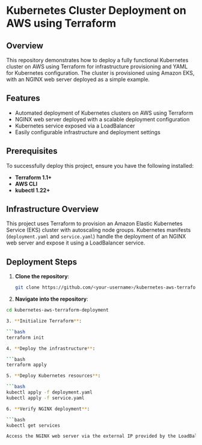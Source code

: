 # Kubernetes Cluster Deployment on AWS using Terraform

## Overview

This repository demonstrates how to deploy a fully functional Kubernetes cluster on AWS using Terraform for infrastructure provisioning and YAML for Kubernetes configuration. The cluster is provisioned using Amazon EKS, with an NGINX web server deployed as a simple example.

## Features

- Automated deployment of Kubernetes clusters on AWS using Terraform
- NGINX web server deployed with a scalable deployment configuration
- Kubernetes service exposed via a LoadBalancer
- Easily configurable infrastructure and deployment settings

## Prerequisites

To successfully deploy this project, ensure you have the following installed:

- **Terraform 1.1+**
- **AWS CLI**
- **kubectl 1.22+**

## Infrastructure Overview

This project uses Terraform to provision an Amazon Elastic Kubernetes Service (EKS) cluster with autoscaling node groups. Kubernetes manifests (`deployment.yaml` and `service.yaml`) handle the deployment of an NGINX web server and expose it using a LoadBalancer service.

## Deployment Steps

1. **Clone the repository**:
   
   ```bash
   git clone https://github.com/<your-username>/kubernetes-aws-terraform-deployment.git

2. **Navigate into the repository**:

 ```bash
cd kubernetes-aws-terraform-deployment

3. **Initialize Terraform**:

 ```bash
terraform init

4. **Deploy the infrastructure**:

 ```bash
terraform apply

5. **Deploy Kubernetes resources**:

 ```bash
kubectl apply -f deployment.yaml
kubectl apply -f service.yaml

6. **Verify NGINX deployment**:

 ```bash
kubectl get services

Access the NGINX web server via the external IP provided by the LoadBalancer service.


